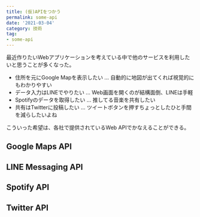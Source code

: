 ```yaml
---
title: (仮)APIをつかう
permalink: some-api
date: '2021-03-04'
category: 技術
tag:
- some-api
---
```


最近作りたいWebアプリケーションを考えている中で他のサービスを利用したいと思うことが多くなった。
- 住所を元にGoogle Mapを表示したい ... 自動的に地図が出てくれば視覚的にもわかりやすい
- データ入力はLINEでやりたい ... Web画面を開くのが結構面倒、LINEは手軽
- Spotifyのデータを取得したい ... 推してる音楽を共有したい
- 共有はTwitterに投稿したい ... ツイートボタンを押すちょっとしたひと手間を減らしたいよね

こういった希望は、各社で提供されているWeb APIでかなえることができる。

## Google Maps API

## LINE Messaging API

## Spotify API

## Twitter API
